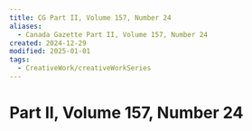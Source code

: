 ```yaml
---
title: CG Part II, Volume 157, Number 24
aliases:
  - Canada Gazette Part II, Volume 157, Number 24
created: 2024-12-29
modified: 2025-01-01
tags:
  - CreativeWork/creativeWorkSeries
---
```

# Part II, Volume 157, Number 24
